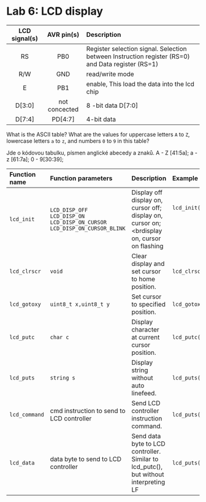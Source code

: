 # Lab 6: LCD display

| **LCD signal(s)** | **AVR pin(s)** | **Description** |
   | :-: | :-: | :-- |
   | RS | PB0 | Register selection signal. Selection between Instruction register (RS=0) and Data register (RS=1) |
   | R/W | GND | read/write mode|
   | E | PB1 | enable, This load the data into the lcd chip    |
   | D[3:0] | not concected | 8 -bit data D[7:0] |
   | D[7:4] | PD[4:7] | 4-bit data |

What is the ASCII table? What are the values for uppercase letters `A` to `Z`, lowercase letters `a` to `z`, and numbers `0` to `9` in this table?

 Jde o kódovou tabulku, písmen anglické abecedy a znaků. A - Z [41:5a]; a - z [61:7a]; 0 - 9[30:39];

 | **Function name** | **Function parameters** | **Description** | **Example** |
   | :-- | :-- | :-- | :-- |
   | `lcd_init` | `LCD_DISP_OFF`<br>`LCD_DISP_ON`<br>`LCD_DISP_ON_CURSOR`<br>`LCD_DISP_ON_CURSOR_BLINK` | Display off<br>display on, cursor off;<br>display on, cursor on;<brdisplay on, cursor on flashing | `lcd_init(LCD_DISP_OFF);`<br>&nbsp;<br>&nbsp;<br>&nbsp; |
   | `lcd_clrscr` | `void` | Clear display and set cursor to home position. | `lcd_clrscr();` |
   | `lcd_gotoxy` | `uint8_t x,uint8_t y`| Set cursor to specified position. | `lcd_gotoxy(0, 1);` |
   | `lcd_putc` | `char c` | Display character at current cursor position. | `lcd_putc('A')` |
   | `lcd_puts` | `string s` | Display string without auto linefeed. | `lcd_puts("Ahoj")` |
   | `lcd_command` | cmd	instruction to send to LCD controller | Send LCD controller instruction command. | `lcd_puts(cmd)` |
   | `lcd_data` | data	byte to send to LCD controller | Send data byte to LCD controller. Similar to lcd_putc(), but without interpreting LF | `lcd_puts(data)` |
